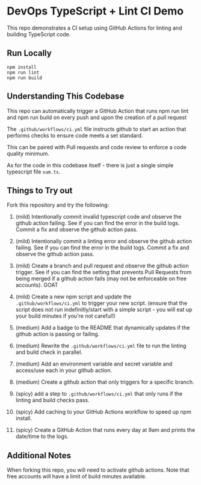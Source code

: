 # DevOps TypeScript + Lint CI Demo

This repo demonstrates a CI setup using GitHub Actions for linting and building TypeScript code.

## Run Locally

```
npm install
npm run lint
npm run build
```

## Understanding This Codebase
This repo can automatically trigger a GitHub Action that runs npm run lint and npm run build on every push and upon the creation of a pull request

The ```.github/workflows/ci.yml``` file instructs github to start an action that performs checks to ensure code meets a set standard.

This can be paired with Pull requests and code review to enforce a code quality minimum.

As for the code in this codebase itself - there is just a single simple typescript file ```sum.ts```.

## Things to Try out
Fork this repository and try the following:

1. (mild) Intentionally commit invalid typescript code and observe the github action failing. See if you can find the error in the build logs. Commit a fix and observe the github action pass.

2. (mild) Intentionally commit a linting error and observe the github action failing.  See if you can find the error in the build logs. Commit a fix and observe the github action pass.

3. (mild) Create a branch and pull request and observe the github action trigger. See if you can find the setting that prevents Pull Requests from being merged if a github action fails (may not be enforceable on free accounts). GOAT

4. (mild) Create a new npm script and update the ```.github/workflows/ci.yml``` to trigger your new script. (ensure that the script does not run indefinitly/start with a simple script - you will eat up your build minutes if you're not careful!)

5. (medium) Add a badge to the README that dynamically updates if the github action is passing or failing.

6. (medium) Rewrite the ```.github/workflows/ci.yml``` file to run the linting and build check in parallel.

7. (medium) Add an environment variable and secret variable and access/use each in your github action.

8. (medium) Create a github action that only triggers for a specific branch.

9. (spicy) add a step to ```.github/workflows/ci.yml``` that only runs if the linting and build checks pass. 

10. (spicy) Add caching to your GitHub Actions workflow to speed up npm install.

11. (spicy) Create a GitHub Action that runs every day at 9am and prints the date/time to the logs.


## Additional Notes
When forking this repo, you will need to activate github actions. Note that free accounts will have a limit of build minutes available.